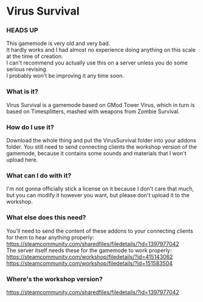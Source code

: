# Virus Survival

### HEADS UP
This gamemode is very old and very bad.  
It hardly works and I had almost no experience doing anything on this scale at the time of creation.  
I can't recommend you actually use this on a server unless you do some serious revising.  
I probably won't be improving it any time soon.

### What is it?
Virus Survival is a gamemode based on GMod Tower Virus, which in turn is based on Timesplitters, mashed with weapons from Zombie Survival.

### How do I use it?
Download the whole thing and put the VirusSurvival folder into your addons folder.  You still need to send connecting clients the workshop version of the gamemode, because it contains some sounds and materials that I won't upload here.

### What can I do with it?
I'm not gonna officially stick a license on it because I don't care that much, but you can modify it however you want, but please don't upload it to the workshop.

### What else does this need?
You'll need to send the content of these addons to your connecting clients for them to hear anything properly:  
https://steamcommunity.com/sharedfiles/filedetails/?id=1397977042  
The server itself needs these for the gamemode to work properly:  
https://steamcommunity.com/workshop/filedetails/?id=415143062  
https://steamcommunity.com/workshop/filedetails/?id=151583504

### Where's the workshop version?
https://steamcommunity.com/sharedfiles/filedetails/?id=1397977042
